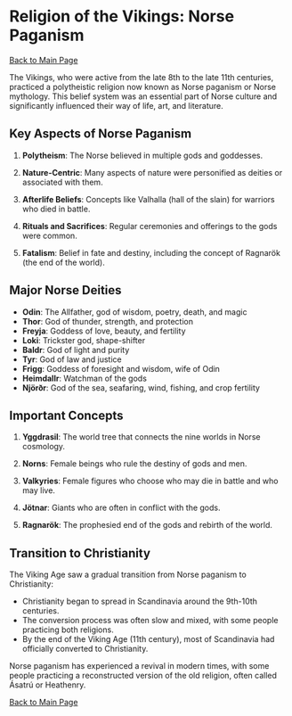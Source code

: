 # Religion of the Vikings: Norse Paganism

[Back to Main Page](README.md)

The Vikings, who were active from the late 8th to the late 11th centuries, practiced a polytheistic religion now known as Norse paganism or Norse mythology. This belief system was an essential part of Norse culture and significantly influenced their way of life, art, and literature.

## Key Aspects of Norse Paganism

1. **Polytheism**: The Norse believed in multiple gods and goddesses.

2. **Nature-Centric**: Many aspects of nature were personified as deities or associated with them.

3. **Afterlife Beliefs**: Concepts like Valhalla (hall of the slain) for warriors who died in battle.

4. **Rituals and Sacrifices**: Regular ceremonies and offerings to the gods were common.

5. **Fatalism**: Belief in fate and destiny, including the concept of Ragnarök (the end of the world).

## Major Norse Deities

- **Odin**: The Allfather, god of wisdom, poetry, death, and magic
- **Thor**: God of thunder, strength, and protection
- **Freyja**: Goddess of love, beauty, and fertility
- **Loki**: Trickster god, shape-shifter
- **Baldr**: God of light and purity
- **Tyr**: God of law and justice
- **Frigg**: Goddess of foresight and wisdom, wife of Odin
- **Heimdallr**: Watchman of the gods
- **Njörðr**: God of the sea, seafaring, wind, fishing, and crop fertility

## Important Concepts

1. **Yggdrasil**: The world tree that connects the nine worlds in Norse cosmology.

2. **Norns**: Female beings who rule the destiny of gods and men.

3. **Valkyries**: Female figures who choose who may die in battle and who may live.

4. **Jötnar**: Giants who are often in conflict with the gods.

5. **Ragnarök**: The prophesied end of the gods and rebirth of the world.

## Transition to Christianity

The Viking Age saw a gradual transition from Norse paganism to Christianity:

- Christianity began to spread in Scandinavia around the 9th-10th centuries.
- The conversion process was often slow and mixed, with some people practicing both religions.
- By the end of the Viking Age (11th century), most of Scandinavia had officially converted to Christianity.

Norse paganism has experienced a revival in modern times, with some people practicing a reconstructed version of the old religion, often called Ásatrú or Heathenry.

[Back to Main Page](README.md)
